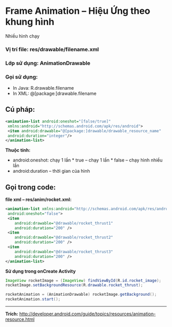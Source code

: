 # Frame Animation – Hiệu Ứng theo khung hình
Nhiều hình chạy

### Vị trí file: res/drawable/filename.xml
### Lớp sử dụng: AnimationDrawable

### Gọi sử dụng:
* In Java: R.drawable.filename
* In XML: @[package:]drawable.filename

## Cú pháp:
```xml
<animation-list android:oneshot="[false/true]"
 xmlns:android="http://schemas.android.com/apk/res/android">
 <item android:drawable="@[package:]drawable/drawable_resource_name"
 android:duration="integer"/>
</animation-list>
```
**Thuộc tính:**
* android:oneshot: chạy 1 lần
        * true – chạy 1 lần
        * false – chạy hình nhiều lần
* android:duration – thời gian của hình

## Gọi trong code:
**file xml – res/anim/rocket.xml:**
```xml
<animation-list xmlns:android="http://schemas.android.com/apk/res/android"
 android:oneshot="false">
 <item
    android:drawable="@drawable/rocket_thrust1"
    android:duration="200" />
 <item
    android:drawable="@drawable/rocket_thrust2"
    android:duration="200" />
 <item
    android:drawable="@drawable/rocket_thrust3"
    android:duration="200" />
</animation-list>
```

**Sử dụng trong onCreate Activity**
```java
ImageView rocketImage = (ImageView) findViewById(R.id.rocket_image);
rocketImage.setBackgroundResource(R.drawable.rocket_thrust);

rocketAnimation = (AnimationDrawable) rocketImage.getBackground();
rocketAnimation.start();
```

---
**Trích:**
http://developer.android.com/guide/topics/resources/animation-resource.html

